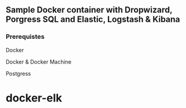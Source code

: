## Sample Docker container with Dropwizard, Porgress SQL and Elastic, Logstash & Kibana

### Prerequistes

Docker

Docker & Docker Machine

Postgress
# docker-elk
